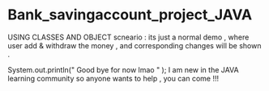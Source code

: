 # Bank_savingaccount_project_JAVA
USING CLASSES AND OBJECT scneario :
its just a normal demo , where user add  &amp; withdraw the money , and corresponding changes will be shown .

System.out.println(" Good bye for now lmao " );
I am new in the JAVA learning community so anyone wants to help , you can come !!!
